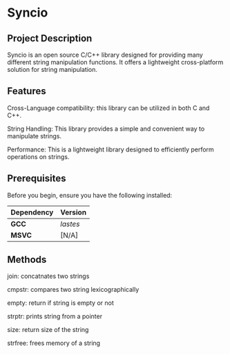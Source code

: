 # Syncio

<!--<div align="center">
    <img src="https://img.shields.io/github/license/DevByEagle/Syncio?logo=apache&color=%230095ff"/>
</div> -->

<!--## Features
- -->

## Project Description

Syncio is an open source C/C++ library designed for providing many different string manipulation functions.
It offers a lightweight cross-platform solution for string manipulation.

## Features

Cross-Language compatibility: this library can be utilized in both C and C++.

String Handling: This library provides a simple and convenient way to manipulate strings.

Performance: This is a lightweight library designed to efficiently perform operations on strings.

## Prerequisites

Before you begin, ensure you have the following installed:

| Dependency | Version |
| :--- | :--- |
| **GCC** | *lastes* |
| **MSVC** | [N/A] |

## Methods

join: concatnates two strings

cmpstr: compares two string lexicographically

empty: return if string is empty or not

strptr: prints string from a pointer

size: return size of the string

strfree: frees memory of a string